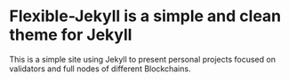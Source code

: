 # Flexible-Jekyll is a simple and clean theme for Jekyll

This is a simple site using Jekyll to present personal projects focused on validators and full nodes of different Blockchains.
